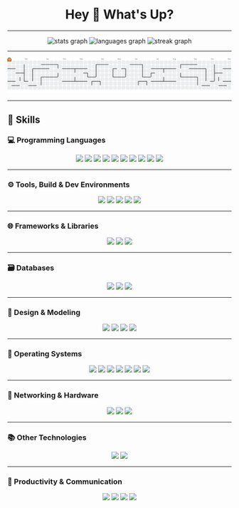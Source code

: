<h1 align="center">Hey 👋 What's Up?</h1>

---

<div align="center">
  <img src="https://github-readme-stats.vercel.app/api?username=JaZafier00716&hide_title=false&hide_rank=true&show_icons=true&include_all_commits=true&count_private=true&disable_animations=false&theme=dark&locale=en&hide_border=false&order=1" height="150" alt="stats graph"  />
  <img src="https://github-readme-stats.vercel.app/api/top-langs?username=JaZafier00716&locale=en&hide_title=false&layout=compact&card_width=320&langs_count=8&theme=dark&hide_border=false&order=2" height="200" alt="languages graph"  />
  <img src="https://streak-stats.demolab.com?user=JaZafier00716&locale=en&mode=daily&theme=dark&hide_border=false&border_radius=5&order=3" height="150" alt="streak graph"  />
</div>

---

<picture>
  <source media="(prefers-color-scheme: dark)" srcset="https://raw.githubusercontent.com/jazafier00716/jazafier00716/output/pacman-contribution-graph-dark.svg">
  <source media="(prefers-color-scheme: light)" srcset="https://raw.githubusercontent.com/jazafier00716/jazafier00716/output/pacman-contribution-graph.svg">
  <img alt="pacman contribution graph" src="https://raw.githubusercontent.com/jazafier00716/jazafier00716/output/pacman-contribution-graph.svg">
</picture>

---

## 💼 Skills

### 💻 Programming Languages
<p align="center">
  <img src="https://img.shields.io/badge/C-00599C?style=for-the-badge&logo=c&logoColor=white"/>
  <img src="https://img.shields.io/badge/C++-00599C?style=for-the-badge&logo=cplusplus&logoColor=white"/>
  <img src="https://img.shields.io/badge/NASM-4B4B4B?style=for-the-badge&logo=gnu&logoColor=white"/>
  <img src="https://img.shields.io/badge/Haskell-5D4F85?style=for-the-badge&logo=haskell&logoColor=white"/>
  <img src="https://img.shields.io/badge/JavaScript-F7DF1E?style=for-the-badge&logo=javascript&logoColor=black"/>
  <img src="https://img.shields.io/badge/TypeScript-3178C6?style=for-the-badge&logo=typescript&logoColor=white"/>
  <img src="https://img.shields.io/badge/PHP-777BB4?style=for-the-badge&logo=php&logoColor=white"/>
  <img src="https://img.shields.io/badge/LaTeX-008080?style=for-the-badge&logo=latex&logoColor=white"/>
  <img src="https://img.shields.io/badge/HTML5-E34F26?style=for-the-badge&logo=html5&logoColor=white"/>
  <img src="https://img.shields.io/badge/CSS3-1572B6?style=for-the-badge&logo=css3&logoColor=white"/>
</p>

---

### ⚙️ Tools, Build & Dev Environments
<p align="center">
  <img src="https://img.shields.io/badge/CMake-064F8C?style=for-the-badge&logo=cmake&logoColor=white"/>
  <img src="https://img.shields.io/badge/Git-F05032?style=for-the-badge&logo=git&logoColor=white"/>
  <img src="https://img.shields.io/badge/GitHub-181717?style=for-the-badge&logo=github&logoColor=white"/>
  <img src="https://img.shields.io/badge/VSCode-007ACC?style=for-the-badge&logo=visualstudiocode&logoColor=white"/>
  <img src="https://img.shields.io/badge/Jest-C21325?style=for-the-badge&logo=jest&logoColor=white"/>
</p>

---

### 🌐 Frameworks & Libraries
<p align="center">
  <img src="https://img.shields.io/badge/React-20232A?style=for-the-badge&logo=react&logoColor=61DAFB"/>
  <img src="https://img.shields.io/badge/Next.js-000000?style=for-the-badge&logo=nextdotjs&logoColor=white"/>
  <img src="https://img.shields.io/badge/Tailwind_CSS-06B6D4?style=for-the-badge&logo=tailwindcss&logoColor=white"/>
</p>

---

### 🗃️ Databases
<p align="center">
  <img src="https://img.shields.io/badge/MongoDB-47A248?style=for-the-badge&logo=mongodb&logoColor=white"/>
  <img src="https://img.shields.io/badge/MySQL-4479A1?style=for-the-badge&logo=mysql&logoColor=white"/>
  <img src="https://img.shields.io/badge/Firebase-FFCA28?style=for-the-badge&logo=firebase&logoColor=black"/>
</p>

---

### 🎨 Design & Modeling
<p align="center">
  <img src="https://img.shields.io/badge/Figma-F24E1E?style=for-the-badge&logo=figma&logoColor=white"/>
  <img src="https://img.shields.io/badge/Blender-F5792A?style=for-the-badge&logo=blender&logoColor=white"/>
  <img src="https://img.shields.io/badge/Fusion%20360-FAA21B?style=for-the-badge&logo=autodesk&logoColor=black"/>
  <img src="https://img.shields.io/badge/SolidWorks-E2231A?style=for-the-badge&logo=solidworks&logoColor=white"/>
</p>

---

### 🐧 Operating Systems
<p align="center">
  <img src="https://img.shields.io/badge/Linux-FCC624?style=for-the-badge&logo=linux&logoColor=black"/>
  <img src="https://img.shields.io/badge/Arch_Linux-1793D1?style=for-the-badge&logo=archlinux&logoColor=white"/>
  <img src="https://img.shields.io/badge/Fedora-294172?style=for-the-badge&logo=fedora&logoColor=white"/>
  <img src="https://img.shields.io/badge/Ubuntu-E95420?style=for-the-badge&logo=ubuntu&logoColor=white"/>
  <img src="https://img.shields.io/badge/Debian-A81D33?style=for-the-badge&logo=debian&logoColor=white"/>
  <img src="https://img.shields.io/badge/Linux%20Mint-87CF3E?style=for-the-badge&logo=linuxmint&logoColor=white"/>
  <img src="https://img.shields.io/badge/Kali_Linux-557C94?style=for-the-badge&logo=kalilinux&logoColor=white"/>
</p>

---

### 📡 Networking & Hardware
<p align="center">
  <img src="https://img.shields.io/badge/Cisco-1BA0D7?style=for-the-badge&logo=cisco&logoColor=white"/>
  <img src="https://img.shields.io/badge/ARM-0091BD?style=for-the-badge&logo=arm&logoColor=white"/>
  <img src="https://img.shields.io/badge/NXP-0085CA?style=for-the-badge&logo=nxp&logoColor=white"/>
</p>

---

### 📚 Other Technologies
<p align="center">
  <img src="https://img.shields.io/badge/OpenCV-5C3EE8?style=for-the-badge&logo=opencv&logoColor=white"/>
  <img src="https://img.shields.io/badge/CUDA-76B900?style=for-the-badge&logo=nvidia&logoColor=white"/>
</p>

---

### 🧠 Productivity & Communication
<p align="center">
  <img src="https://img.shields.io/badge/Notion-000000?style=for-the-badge&logo=notion&logoColor=white"/>
  <img src="https://img.shields.io/badge/Discord-5865F2?style=for-the-badge&logo=discord&logoColor=white"/>
  <img src="https://img.shields.io/badge/LinkedIn-0A66C2?style=for-the-badge&logo=linkedin&logoColor=white"/>
  <img src="https://img.shields.io/badge/Gmail-D14836?style=for-the-badge&logo=gmail&logoColor=white"/>
</p>
